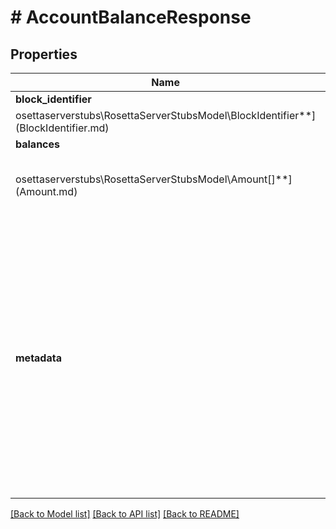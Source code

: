 # # AccountBalanceResponse

## Properties

Name | Type | Description | Notes
------------ | ------------- | ------------- | -------------
**block_identifier** | [**\melmccannosettaserverstubs\RosettaServerStubsModel\BlockIdentifier**](BlockIdentifier.md) |  | 
**balances** | [**\melmccannosettaserverstubs\RosettaServerStubsModel\Amount[]**](Amount.md) | A single account may have a balance in multiple currencies. | 
**metadata** | [**object**](.md) | Account-based blockchains that utilize a nonce or sequence number should include that number in the metadata. This number could be unique to the identifier or global across the account address. | [optional] 

[[Back to Model list]](../../README.md#documentation-for-models) [[Back to API list]](../../README.md#documentation-for-api-endpoints) [[Back to README]](../../README.md)


